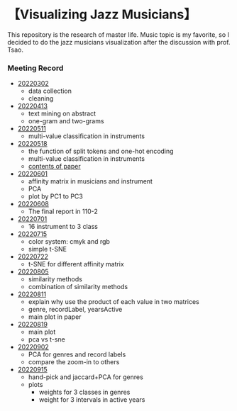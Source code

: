 #  【Visualizing Jazz Musicians】

This repository is the research of master life. Music topic is my favorite, so I decided to do the jazz musicians visualization after the discussion with prof. Tsao. 

###  Meeting Record

* [20220302](https://yihsinlu.github.io/Jazz.io/1110302.html)
  + data collection
  + cleaning
* [20220413](https://yihsinlu.github.io/Jazz.io/1110413.html)
  + text mining on abstract
  + one-gram and two-grams
* [20220511](https://yihsinlu.github.io/Jazz.io/Multi_class_ins.html)
  + multi-value classification in instruments
* [20220518](https://yihsinlu.github.io/Jazz.io/Multi_class_ins_part2.html)
  + the function of split tokens and one-hot encoding
  + multi-value classification in instruments
  + [contents of paper](https://yihsinlu.github.io/yhlu.io/Contents.html)
* [20220601](https://yihsinlu.github.io/Jazz.io/Multi_class_ins_part3.html)
  + affinity matrix in musicians and instrument
  + PCA
  + plot by PC1 to PC3
* [20220608](https://yihsinlu.github.io/Jazz.io/Final_Presentation.html)
  + The final report in 110-2
* [20220701](https://yihsinlu.github.io/Jazz.io/visualizing01.html)
  + 16 instrument to 3 class
* [20220715](https://yihsinlu.github.io/Jazz.io/Color_in_plots.html)
  + color system: cmyk and rgb
  + simple t-SNE
* [20220722](https://yihsinlu.github.io/Jazz.io/Color_in_plots_tsne.html)
  + t-SNE for different affinity matrix
* [20220805](https://yihsinlu.github.io/Jazz.io/CombinationMatrices.html)
  + similarity methods
  + combination of similarity methods
* [20220811](https://yihsinlu.github.io/Jazz.io/DataMatrices.html)
  + explain why use the product of each value in two matrices
  + genre, recordLabel, yearsActive
  + main plot in paper
* [20220819](https://yihsinlu.github.io/Jazz.io/mainplot0819.html)
  + main plot
  + pca vs t-sne
* [20220902](https://yihsinlu.github.io/Jazz.io/20220902.html)
  + PCA for genres and record labels
  + compare the zoom-in to others
* [20220915](https://yihsinlu.github.io/Jazz.io/Sep15meeting.html)
  + hand-pick and jaccard+PCA for genres
  + plots
    - weights for 3 classes in genres
    - weight for 3 intervals in active years
